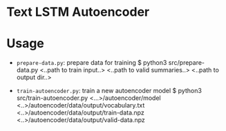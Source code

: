 Text LSTM Autoencoder
===

Usage
===

* ``prepare-data.py``: prepare data for training
  $ python3 src/prepare-data.py <..path to train input..> <..path to valid summaries..> <..path to output dir..>

* ``train-autoencoder.py``: train a new autoencoder model
  $ python3 src/train-autoencoder.py <...>/autoencoder/model <..>/autoencoder/data/output/vocabulary.txt <..>/autoencoder/data/output/train-data.npz <..>/autoencoder/data/output/valid-data.npz
